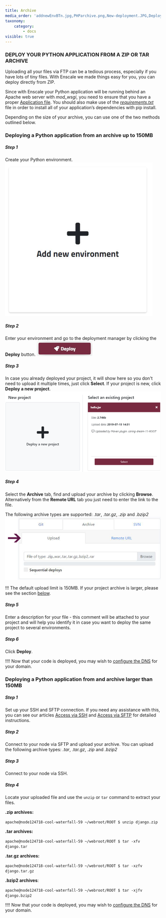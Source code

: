 ```yaml
---
title: Archive
media_order: 'addnewEnvBTn.jpg,PHParchive.png,New-deployment.JPG,Deploy-to.JPG,Deploy-button.JPG'
taxonomy:
    category:
        - docs
visible: true
---
```


### DEPLOY YOUR PYTHON APPLICATION FROM A ZIP OR TAR ARCHIVE

Uploading all your files via FTP can be a tedious process, especially if you have lots of tiny files. With Enscale we made things easy for you, you can deploy directly from ZIP.

Since with Enscale your Python application will be running behind an Apache web server with _mod_wsgi_, you need to ensure that you have a proper [Application file](/python/deployment-guides/application-file). You should also make use of the [_requirements.txt_](/python/deployment-guides/pip-and-requirementstxt) file in order to install all of your application’s dependencies with pip install.

Depending on the size of your archive, you can use one of the two methods outlined below.

### Deploying a Python application from an archive up to 150MB

##### Step 1

Create your Python environment.
![](addnewEnvBTn.jpg)

##### Step 2

Enter your environment and go to the deployment manager by clicking the **Deploy** button.
![](Deploy-button.JPG)

##### Step 3


In case you already deployed your project, it will show here so you don't need to upload it multiple times, just click **Select**. If your project is new, click **Deploy a new project**. 
![](Select-project.png)

##### Step 4

Select the **Archive** tab, find and upload your archive by clicking **Browse**.
Alternatively from the **Remote URL** tab you just need to enter the link to the file.

The following archive types are supported: _.tar_, ._tar.gz_, _.zip_ and _.bzip2_
![](PHParchive.png)

!!! The default upload limit is 150MB. If your project archive is larger, please see the section [below](/python/deployment-guides/archive#deploying-a-python-application-from-and-archive-larger-than-150m).

##### Step 5

Enter a description for your file - this comment will be attached to your project and will help you identify it in case you want to deploy the same project to several environments.

##### Step 6

Click **Deploy**.

!!!! Now that your code is deployed, you may wish to [configure the DNS](/environments/features/add-domain-name) for your domain.

### Deploying a Python application from and archive larger than 150MB

##### Step 1

Set up your SSH and SFTP connection. If you need any assistance with this, you can see our articles [Access via SSH](/environments/access/access-via-ssh) and [Access via SFTP](/environments/access/access-via-sftp) for detailed instructions.

##### Step 2
Connect to your node via SFTP and upload your archive. You can upload the following archive types: _.tar_, _.tar.gz_, _.zip_ and _.bzip2_

##### Step 3
Connect to your node via SSH.

##### Step 4

Locate your uploaded file and use the `unzip` or `tar` command to extract your files.

**.zip archives:**

`apache@node124718-cool-waterfall-59 ~/webroot/ROOT $ unzip django.zip`

**.tar archives:**

`apache@node124718-cool-waterfall-59 ~/webroot/ROOT $ tar -xfv django.tar`


**.tar.gz archives:**

`apache@node124718-cool-waterfall-59 ~/webroot/ROOT $ tar -xzfv django.tar.gz`

**.bzip2 archives**:

`apache@node124718-cool-waterfall-59 ~/webroot/ROOT $ tar -xjfv django.bzip2`

!!!! Now that your code is deployed, you may wish to [configure the DNS](/environments/features/add-domain-name) for your domain.